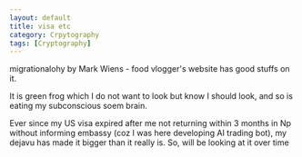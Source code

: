 ```yaml
---
layout: default
title: visa etc
category: Crpytography
tags: [Cryptography]
---
```


migrationalohy by Mark Wiens - food vlogger's website has good stuffs on it.

It is green frog which I do not want to look but know I should look, and so is eating my subconscious soem brain.

Ever since my US visa expired after me not returning within 3 months in Np without informing embassy (coz I was here developing AI trading bot), my dejavu has made it bigger than it really is. So, will be looking at it over time
